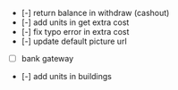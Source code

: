 - [-] return balance in withdraw (cashout)
- [-] add units in get extra cost
- [-] fix typo error in extra cost
- [-] update default picture url
- [ ] bank gateway
- [-] add units in buildings
